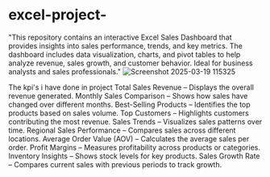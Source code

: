 # excel-project-
"This repository contains an interactive Excel Sales Dashboard that provides insights into sales performance, trends, and key metrics. The dashboard includes data visualization, charts, and pivot tables to help analyze revenue, sales growth, and customer behavior. Ideal for business analysts and sales professionals."
![Screenshot 2025-03-19 115325](https://github.com/user-attachments/assets/e0e77a18-f1bb-4ca7-8af4-0f78dae17767)

The kpi's i have done in project
Total Sales Revenue – Displays the overall revenue generated.
Monthly Sales Comparison – Shows how sales have changed over different months.
Best-Selling Products – Identifies the top products based on sales volume.
Top Customers – Highlights customers contributing the most revenue.
Sales Trends – Visualizes sales patterns over time.
Regional Sales Performance – Compares sales across different locations.
Average Order Value (AOV) – Calculates the average sales per order.
Profit Margins – Measures profitability across products or categories.
Inventory Insights – Shows stock levels for key products.
Sales Growth Rate – Compares current sales with previous periods to track growth.
